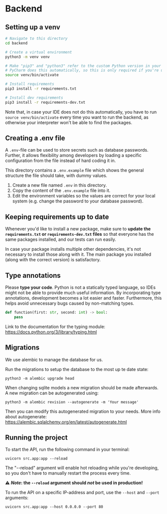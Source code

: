 # Backend

## Setting up a venv

```bash
# Navigate to this directory
cd backend

# Create a virtual environment
python3 -m venv venv

# Make "pip3" and "python3" refer to the custom Python version in your venv
# PyCharm does this automatically, so this is only required if you're using another IDE
source venv/bin/activate

# Install requirements
pip3 install -r requirements.txt

# Install dev requirements
pip3 install -r requirements-dev.txt
```

Note that, in case your IDE does not do this automatically, you have to run `source venv/bin/activate` every time you want to run the backend, as otherwise your interpreter won't be able to find the packages.

## Creating a .env file

A `.env`-file can be used to store secrets such as database passwords. Further, it allows flexibility among developers by loading a specific configuration from the file instead of hard coding it in.

This directory contains a `.env.example` file which shows the general structure the file should take, with dummy values.

1. Create a new file named `.env` in this directory.
2. Copy the content of the `.env.example` file into it.
3. Edit the environment variables so the values are correct for your local system (e.g. change the password to your database password).

## Keeping requirements up to date

Whenever you'd like to install a new package, make sure to **update the `requirements.txt` or `requirements-dev.txt` files** so that everyone has the same packages installed, and our tests can run easily.

In case your package installs multiple other dependencies, it's not necessary to install those along with it. The main package you installed (along with the correct version) is satisfactory.

## Type annotations

Please **type your code**. Python is not a statically typed language, so IDEs might not be able to provide much useful information. By incorporating type annotations, development becomes a lot easier and faster. Furthermore, this helps avoid unnecessary bugs caused by non-matching types.

```python
def function(first: str, second: int) -> bool:
    pass
```

Link to the documentation for the typing module: https://docs.python.org/3/library/typing.html

## Migrations

We use alembic to manage the database for us.

Run the migrations to setup the database to the most up te date state:

```shell
python3 -m alembic upgrade head
```

When changing sqlite models a new migration should be made afterwards. A new migration can be autogenerated using:

```shell
python3 -m alembic revision --autogenerate -m 'Your message'
```

Then you can modify this autogenerated migration to your needs. More info about autogenerate: https://alembic.sqlalchemy.org/en/latest/autogenerate.html

## Running the project

To start the API, run the following command in your terminal:

```shell
uvicorn src.app:app --reload
```

The "--reload" argument will enable hot reloading while you're developing, so you don't have to manually restart the process every time.

⚠ ***Note*: the `--reload` argument should *not* be used in production!**

To run the API on a specific IP-address and port, use the `--host` and `--port` arguments:

```shell
uvicorn src.app:app --host 0.0.0.0 --port 80
```